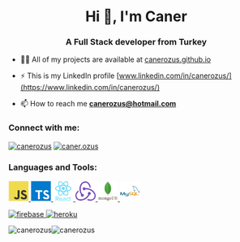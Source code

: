 <h1 align="center">Hi 👋, I'm Caner</h1>
<h3 align="center">A Full Stack developer from Turkey</h3>


- 👨‍💻 All of my projects are available at <a href="https://canerozus.github.io" target="_blank" >canerozus.github.io<a />

- ⚡ This is my LinkedIn profile [www.linkedin.com/in/canerozus/](https://www.linkedin.com/in/canerozus/)

- 📫 How to reach me **canerozus@hotmail.com**

<h3 align="left">Connect with me:</h3>
<p align="left">
<a href="https://linkedin.com/in/canerozus" target="blank"><img align="center" src="https://raw.githubusercontent.com/rahuldkjain/github-profile-readme-generator/master/src/images/icons/Social/linked-in-alt.svg" alt="canerozus" height="30" width="40" /></a>
<a href="https://instagram.com/caner.ozus" target="blank"><img align="center" src="https://raw.githubusercontent.com/rahuldkjain/github-profile-readme-generator/master/src/images/icons/Social/instagram.svg" alt="caner.ozus" height="30" width="40" /></a>
</p>

<h3 align="left">Languages and Tools:</h3>
<a href="https://developer.mozilla.org/en-US/docs/Web/JavaScript" target="_blank" rel="noreferrer"> <img src="https://raw.githubusercontent.com/devicons/devicon/master/icons/javascript/javascript-original.svg" alt="javascript" width="40" height="40"/> </a> <a href="https://www.typescriptlang.org/" target="_blank" rel="noreferrer"> <img src="https://raw.githubusercontent.com/devicons/devicon/master/icons/typescript/typescript-original.svg" alt="typescript" width="40" height="40"/> </a>
<a href="https://reactjs.org/" target="_blank" rel="noreferrer"> <img src="https://raw.githubusercontent.com/devicons/devicon/master/icons/react/react-original-wordmark.svg" alt="react" width="40" height="40"/> </a>
<a href="https://redux.js.org" target="_blank" rel="noreferrer"> <img src="https://raw.githubusercontent.com/devicons/devicon/master/icons/redux/redux-original.svg" alt="redux" width="40" height="40"/> </a>
<a href="https://www.mongodb.com/" target="_blank" rel="noreferrer"> <img src="https://raw.githubusercontent.com/devicons/devicon/master/icons/mongodb/mongodb-original-wordmark.svg" alt="mongodb" width="40" height="40"/> </a>
<a href="https://www.mysql.com/" target="_blank" rel="noreferrer"> <img src="https://raw.githubusercontent.com/devicons/devicon/master/icons/mysql/mysql-original-wordmark.svg" alt="mysql" width="40" height="40"/> </a>
<p align="left"> <a href="https://firebase.google.com/" target="_blank" rel="noreferrer"> <img src="https://www.vectorlogo.zone/logos/firebase/firebase-icon.svg" alt="firebase" width="40" height="40"/> </a> <a href="https://heroku.com" target="_blank" rel="noreferrer"> <img src="https://www.vectorlogo.zone/logos/heroku/heroku-icon.svg" alt="heroku" width="40" height="40"/> </a>       </p>


<p><img align="left" src="https://github-readme-stats.vercel.app/api/top-langs?username=canerozus&theme=radical&show_icons=true&locale=en&layout=compact" alt="canerozus" /></p>
<p>&nbsp;<img align="left" src="https://github-readme-stats.vercel.app/api?username=canerozus&theme=radical&show_icons=true&locale=en" alt="canerozus" /></p>

